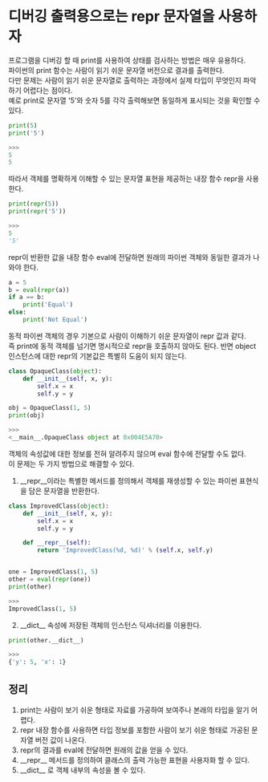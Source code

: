 # 디버깅 출력용으로는 repr 문자열을 사용하자

프로그램을 디버깅 할 때 print를 사용하여 상태를 검사하는 방법은 매우 유용하다. <br>
파이썬의 print 함수는 사람이 읽기 쉬운 문자열 버전으로 결과를 출력한다. <br>
다만 문제는 사람이 읽기 쉬운 문자열로 출력하는 과정에서 실제 타입이 무엇인지 파악하기 어렵다는 점이다. <br>
예로 print로 문자열 '5'와 숫자 5를 각각 출력해보면 동일하게 표시되는 것을 확인할 수 있다.
```py
print(5)
print('5')

>>>
5
5
```

따라서 객체를 명확하게 이해할 수 있는 문자열 표현을 제공하는 내장 함수 repr을 사용한다.
```py
print(repr(5))
print(repr('5'))

>>>
5
'5'
```

repr이 반환한 값을 내장 함수 eval에 전달하면 원래의 파이썬 객체와 동일한 결과가 나와야 한다.
```py
a = 5
b = eval(repr(a))
if a == b:
    print('Equal')
else:
    print('Not Equal')
```

동적 파이썬 객체의 경우 기본으로 사람이 이해하기 쉬운 문자열이 repr 값과 같다. <br>
즉 print에 동적 객체를 넘기면 명시적으로 repr을 호출하지 않아도 된다. 반면 object 인스턴스에 대한 repr의 기본값은 특별히 도움이 되지 않는다.
```py
class OpaqueClass(object):
    def __init__(self, x, y):
        self.x = x
        self.y = y

obj = OpaqueClass(1, 5)
print(obj)

>>>
<__main__.OpaqueClass object at 0x004E5A70>
```

객체의 속성값에 대한 정보를 전혀 알려주지 않으며 eval 함수에 전달할 수도 없다. <br>
이 문제는 두 가지 방법으로 해결할 수 있다. <br>
1) \_\_repr\_\_이라는 특별한 메서드를 정의해서 객체를 재생성할 수 있는 파이썬 표현식을 담은 문자열을 반환한다.
```py
class ImprovedClass(object):
    def __init__(self, x, y):
        self.x = x
        self.y = y

    def __repr__(self):
        return 'ImprovedClass(%d, %d)' % (self.x, self.y)


one = ImprovedClass(1, 5)
other = eval(repr(one))
print(other)

>>>
ImprovedClass(1, 5)
```

2) \_\_dict\_\_ 속성에 저장된 객체의 인스턴스 딕셔너리를 이용한다.
```py
print(other.__dict__)

>>>
{'y': 5, 'x': 1}
```

## 정리
1. print는 사람이 보기 쉬운 형태로 자료를 가공하여 보여주나 본래의 타입을 알기 어렵다.
2. repr 내장 함수를 사용하면 타입 정보를 포함한 사람이 보기 쉬운 형태로 가공된 문자열 버전 값이 나온다.
3. repr의 결과를 eval에 전달하면 원래의 값을 얻을 수 있다.
4. \_\_repr\_\_ 메서드를 정의하여 클래스의 출력 가능한 표현을 사용자화 할 수 있다.
5. \_\_dict\_\_ 로 객체 내부의 속성을 볼 수 있다.
